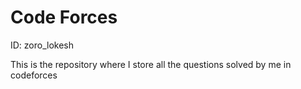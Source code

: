 # Code Forces
ID: zoro_lokesh

 This is the repository where I store all the questions solved by me in codeforces
